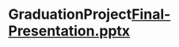 # GraduationProject[Final-Presentation.pptx](https://github.com/ahmed-kkamel/GraduationProject/files/11174156/Final-Presentation.pptx)
